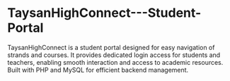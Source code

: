# TaysanHighConnect---Student-Portal
TaysanHighConnect is a student portal designed for easy navigation of strands and courses. It provides dedicated login access for students and teachers, enabling smooth interaction and access to academic resources. Built with PHP and MySQL for efficient backend management. 
